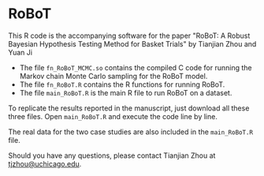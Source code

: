 # RoBoT
This R code is the accompanying software for the paper "RoBoT: A Robust Bayesian Hypothesis Testing Method for Basket Trials" by Tianjian Zhou and Yuan Ji

- The file `fn_RoBoT_MCMC.so` contains the compiled C code for running the Markov chain Monte Carlo sampling for the RoBoT model. 
- The file `fn_RoBoT.R` contains the R functions for running RoBoT. 
- The file `main_RoBoT.R` is the main R file to run RoBoT on a dataset.

To replicate the results reported in the manuscript, just download all these three files. Open `main_RoBoT.R` and execute the code line by line.

The real data for the two case studies are also included in the `main_RoBoT.R` file.

Should you have any questions, please contact Tianjian Zhou at tjzhou@uchicago.edu.
